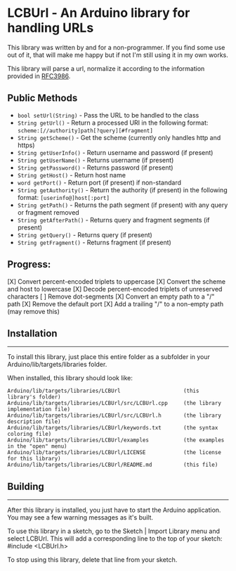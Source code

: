 # LCBUrl - An Arduino library for handling URLs

This library was written by and for a non-programmer.  If you find some use out of it, that will make me happy but if not I'm still using it in my own works.

This library will parse a url, normalize it according to the information provided in [RFC3986](https://tools.ietf.org/html/rfc3986).

## Public Methods

- `bool setUrl(String)` - Pass the URL to be handled to the class
- `String getUrl()` - Return a processed URI in the following format: `scheme:[//authority]path[?query][#fragment]`
- `String getScheme()` - Get the scheme (currently only handles http and https)
- `String getUserInfo()` - Return username and password (if present)
- `String getUserName()` - Returns username (if present)
- `String getPassword()` - Returns password (if present)
- `String getHost()` - Return host name
- `word getPort()` - Return port (if present) if non-standard
- `String getAuthority()` - Return the authority (if present) in the following format: `[userinfo@]host[:port]`
- `String getPath()` - Returns the path segment (if present) with any query or fragment removed
- `String getAfterPath()` - Returns query and fragment segments (if present)
- `String getQuery()` - Returns query (if present)
- `String getFragment()` - Returns fragment (if present)

## Progress:

[X] Convert percent-encoded triplets to uppercase
[X] Convert the scheme and host to lowercase
[X] Decode percent-encoded triplets of unreserved characters
[ ] Remove dot-segments
[X] Convert an empty path to a "/" path
[X] Remove the default port
[X] Add a trailing "/" to a non-empty path (may remove this)

## Installation
--------------------------------------------------------------------------------

To install this library, just place this entire folder as a subfolder in your
Arduino/lib/targets/libraries folder.

When installed, this library should look like:
```
Arduino/lib/targets/libraries/LCBUrl                    (this library's folder)
Arduino/lib/targets/libraries/LCBUrl/src/LCBUrl.cpp     (the library implementation file)
Arduino/lib/targets/libraries/LCBUrl/src/LCBUrl.h       (the library description file)
Arduino/lib/targets/libraries/LCBUrl/keywords.txt       (the syntax coloring file)
Arduino/lib/targets/libraries/LCBUrl/examples           (the examples in the "open" menu)
Arduino/lib/targets/libraries/LCBUrl/LICENSE            (the license for this library)
Arduino/lib/targets/libraries/LCBUrl/README.md          (this file)
```

## Building
--------------------------------------------------------------------------------

After this library is installed, you just have to start the Arduino application.
You may see a few warning messages as it's built.

To use this library in a sketch, go to the Sketch | Import Library menu and
select LCBUrl.  This will add a corresponding line to the top of your sketch:
#include <LCBUrl.h>

To stop using this library, delete that line from your sketch.
